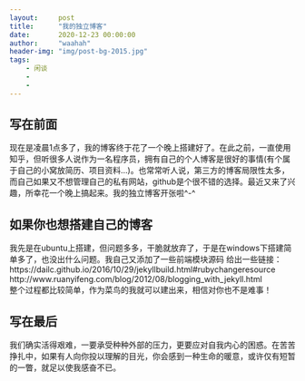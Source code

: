 ```yaml
---
layout:     post
title:      "我的独立博客"
date:       2020-12-23 00:00:00
author:     "waahah"
header-img: "img/post-bg-2015.jpg"
tags:
    - 闲谈
    - 
    - 
---
```




<div>
<h2>写在前面</h2>
	<p>现在是凌晨1点多了，我的博客终于花了一个晚上搭建好了。在此之前，一直使用知乎，但听很多人说作为一名程序员，拥有自己的个人博客是很好的事情(有个属于自己的小窝放简历、项目资料…)。也常常听人说，第三方的博客局限性太多，
	而自己如果又不想管理自己的私有网站，github是个很不错的选择。最近又来了兴趣，所幸花一个晚上搞起来。我的独立博客开张啦^-^</p>

<h2>如果你也想搭建自己的博客</h2>
	<p>我先是在ubuntu上搭建，但问题多多，干脆就放弃了，于是在windows下搭建简单多了，也没出什么问题。我自己又添加了一些前端模块源码
	给出一些链接： <br>
		https://dailc.github.io/2016/10/29/jekyllbuild.html#rubychangeresource <br>
		http://www.ruanyifeng.com/blog/2012/08/blogging_with_jekyll.html <br>
		整个过程都比较简单，作为菜鸟的我就可以建出来，相信对你也不是难事！
	</p>
	
<h2>写在最后</h2>	
	<p>我们确实活得艰难，一要承受种种外部的压力，更要应对自我内心的困惑。在苦苦挣扎中，如果有人向你投以理解的目光，你会感到一种生命的暖意，或许仅有短暂的一瞥，就足以使我感奋不已。</p>
 
</div>
